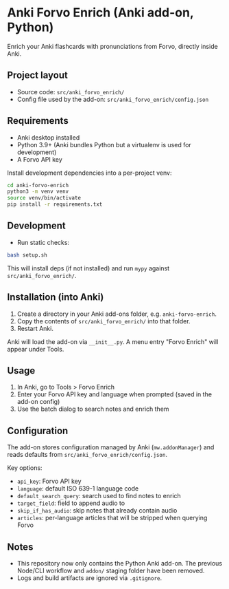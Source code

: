 # Anki Forvo Enrich (Anki add-on, Python)

Enrich your Anki flashcards with pronunciations from Forvo, directly inside Anki.

## Project layout

- Source code: `src/anki_forvo_enrich/`
- Config file used by the add-on: `src/anki_forvo_enrich/config.json`

## Requirements

- Anki desktop installed
- Python 3.9+ (Anki bundles Python but a virtualenv is used for development)
- A Forvo API key

Install development dependencies into a per-project venv:

```bash
cd anki-forvo-enrich
python3 -m venv venv
source venv/bin/activate
pip install -r requirements.txt
```

## Development

- Run static checks:

```bash
bash setup.sh
```

This will install deps (if not installed) and run `mypy` against `src/anki_forvo_enrich/`.

## Installation (into Anki)

1. Create a directory in your Anki add-ons folder, e.g. `anki-forvo-enrich`.
2. Copy the contents of `src/anki_forvo_enrich/` into that folder.
3. Restart Anki.

Anki will load the add-on via `__init__.py`. A menu entry "Forvo Enrich" will appear under Tools.

## Usage

1. In Anki, go to Tools > Forvo Enrich
2. Enter your Forvo API key and language when prompted (saved in the add-on config)
3. Use the batch dialog to search notes and enrich them

## Configuration

The add-on stores configuration managed by Anki (`mw.addonManager`) and reads defaults from `src/anki_forvo_enrich/config.json`.

Key options:

- `api_key`: Forvo API key
- `language`: default ISO 639-1 language code
- `default_search_query`: search used to find notes to enrich
- `target_field`: field to append audio to
- `skip_if_has_audio`: skip notes that already contain audio
- `articles`: per-language articles that will be stripped when querying Forvo

## Notes

- This repository now only contains the Python Anki add-on. The previous Node/CLI workflow and `addon/` staging folder have been removed.
- Logs and build artifacts are ignored via `.gitignore`.
